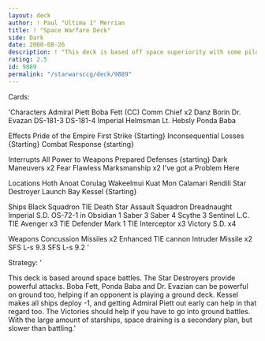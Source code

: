 ```yaml
---
layout: deck
author: ! Paul "Ultima 1" Merrian
title: ! "Space Warfare Deck"
side: Dark
date: 2000-08-26
description: ! "This deck is based off space superiority with some pilots that can battle on ground if necesary."
rating: 2.5
id: 9889
permalink: "/starwarsccg/deck/9889"
---
```

Cards: 

'Characters
Admiral Piett
Boba Fett (CC)
Comm Chief x2
Danz Borin
Dr. Evazan
DS-181-3
DS-181-4
Imperial Helmsman
Lt. Hebsly
Ponda Baba

Effects
Pride of the Empire
First Strike {Starting}
Inconsequential Losses {Starting}
Combat Response {starting}

Interrupts
All Power to Weapons
Prepared Defenses {starting}
Dark Maneuvers x2
Fear
Flawless Marksmanship x2
I've got a Problem Here

Locations
Hoth
Anoat
Corulag
Wakeelmui
Kuat
Mon Calamari
Rendili
Star Destroyer Launch Bay
Kessel {Starting}

Ships
Black Squadron TIE
Death Star Assault Squadron
Dreadnaught
Imperial S.D.
OS-72-1 in Obsidian 1
Saber 3
Saber 4
Scythe 3
Sentinel L.C.
TIE Avenger x3
TIE Defender Mark 1
TIE Interceptor x3
Victory S.D. x4

Weapons
Concussion Missiles x2
Enhanced TIE cannon
Intruder Missile x2
SFS L-s 9.3
SFS L-s 9.2
'

Strategy: '

This deck is based around space battles.  The Star Destroyers provide powerful attacks.  Boba Fett, Ponda Baba and Dr. Evazian can be powerful on ground too, helping if an opponent is playing a ground deck.  Kessel makes all ships deploy -1, and getting Admiral Piett out early can help in that regard too.	The Victories should help if you have to go into ground battles.  With the large amount of starships, space draining is a secondary plan, but slower than battling.'
